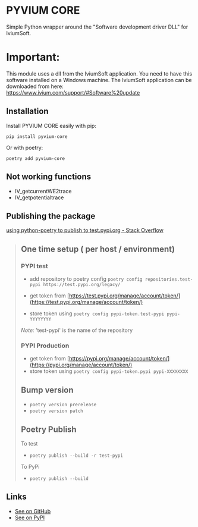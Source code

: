# PYVIUM CORE

Simple Python wrapper around the "Software development driver DLL" for IviumSoft.

# Important:
This module uses a dll from the IviumSoft application. You need to have this software installed on a Windows machine. The IviumSoft application can be downloaded from here: https://www.ivium.com/support/#Software%20update

## Installation

Install PYVIUM CORE easily with pip:

```
pip install pyvium-core
```

Or with poetry:

```
poetry add pyvium-core
```

## Not working functions
- IV_getcurrentWE2trace
- IV_getpotentialtrace

## Publishing the package
[using python-poetry to publish to test.pypi.org - Stack Overflow](https://stackoverflow.com/questions/68882603/using-python-poetry-to-publish-to-test-pypi-org)

> ## One time setup ( per host / environment)
> 
> ### PYPI test
> 
> -   add repository to poetry config `poetry config repositories.test-pypi https://test.pypi.org/legacy/`
>     
> -   get token from [https://test.pypi.org/manage/account/token/](https://test.pypi.org/manage/account/token/)
>     
> -   store token using `poetry config pypi-token.test-pypi pypi-YYYYYYYY`
>     
> 
> _Note:_ 'test-pypi' is the name of the repository
> 
> ### PYPI Production
> 
> -   get token from [https://pypi.org/manage/account/token/](https://pypi.org/manage/account/token/)
> -   store token using `poetry config pypi-token.pypi pypi-XXXXXXXX`
> 
> ## Bump version
> 
> -   `poetry version prerelease`
> -   `poetry version patch`
> 
> ## Poetry Publish
> 
> To test
> 
> -   `poetry publish --build -r test-pypi`
> 
> To PyPi
> 
> -   `poetry publish --build`

## Links

* [See on GitHub](https://github.com/sftec/pyvium-core)
* [See on PyPI](https://pypi.org/project/pyvium-core)